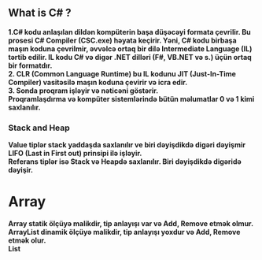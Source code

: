 <h2><b>What is C# ? </h2> 
1.C# kodu anlaşılan dildən kompüterin başa düşəcəyi formata çevrilir. Bu prosesi C# Compiler (CSC.exe) həyata keçirir.
Yəni, C# kodu birbaşa maşın koduna çevrilmir, əvvəlcə ortaq bir dilə Intermediate Language (IL) tərtib edilir.
IL kodu C# və digər .NET dilləri (F#, VB.NET və s.) üçün ortaq bir formatdır. <br>
2. CLR (Common Language Runtime) bu IL kodunu JIT (Just-In-Time Compiler) vasitəsilə maşın koduna çevirir və icra edir. <br>
3. Sonda proqram işləyir və nəticəni göstərir. <br>
Proqramlaşdırma və kompüter sistemlərində bütün məlumatlar 0 və 1 kimi saxlanılır.

<h3>Stack and Heap</h3>
Value tiplər stack yaddaşda saxlanılır ve biri dəyişdikdə digəri dəyişmir LIFO (Last in First out) prinsipi ilə işləyir. <br>
Referans tiplər isə Stack və Heapdə saxlanılır. Biri dəyişdikdə digəridə dəyişir.
<h1>Array</h1>
Array statik ölçüyə malikdir, tip anlayışı var və Add, Remove etmək olmur. <br>
ArrayList dinamik ölçüyə malikdir, tip anlayışı yoxdur və Add, Remove etmək olur. <br>
List


